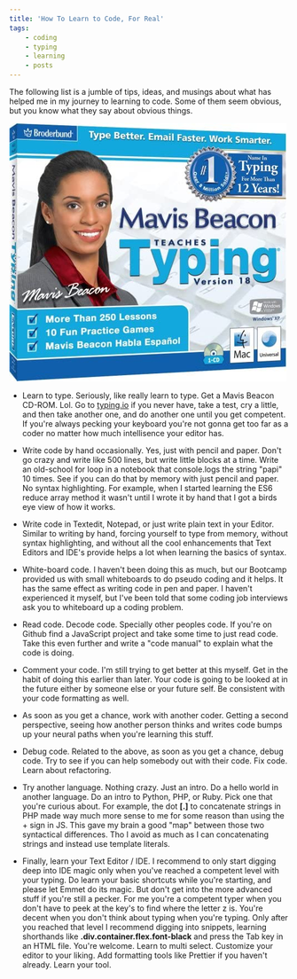 ```yaml
---
title: 'How To Learn to Code, For Real'
tags: 
    - coding
    - typing
    - learning
    - posts
---
```


The following list is a jumble of tips, ideas, and musings about what has helped me in my journey to learning to code. Some of them seem obvious, but you know what they say about obvious things. 

<img src="../images/mavis-beacon.jpg" alt="Mavis Beacan Typing package CD-ROM software" />

- Learn to type. Seriously, like really learn to type. Get a Mavis Beacon CD-ROM. Lol. Go to [typing.io](https://typing.io/) if you never have, take a test, cry a little, and then take another one, and do another one until you get competent. If you're always pecking your keyboard you're not gonna get too far as a coder no matter how much intellisence your editor has.

- Write code by hand occasionally. Yes, just with pencil and paper. Don't go crazy and write like 500 lines, but write little blocks at a time. Write an old-school for loop in a notebook that console.logs the string "papi" 10 times. See if you can do that by memory with just pencil and paper. No syntax highlighting. For example, when I started learning the ES6 reduce array method it wasn't until I wrote it by hand that I got a birds eye view of how it works.
- Write code in Textedit, Notepad, or just write plain text in your Editor. Similar to writing by hand, forcing yourself to type from memory, without syntax highlighting, and without all the cool enhancements that Text Editors and IDE's provide helps a lot when learning the basics of syntax.
- White-board code. I haven't been doing this as much, but our Bootcamp provided us with small whiteboards to do pseudo coding and it helps. It has the same effect as writing code in pen and paper. I haven't experienced it myself, but I've been told that some coding job interviews ask you to whiteboard up a coding problem.  
- Read code. Decode code. Specially other peoples code. If you're on Github find a JavaScript project and take some time to just read code. Take this even further and write a "code manual" to explain what the code is doing. 
- Comment your code. I'm still trying to get better at this myself. Get in the habit of doing this earlier than later. Your code is going to be looked at in the future either by someone else or your future self. Be consistent with your code formatting as well. 
- As soon as you get a chance, work with another coder. Getting a second perspective, seeing how another person thinks and writes code bumps up your neural paths when you're learning this stuff.
- Debug code. Related to the above, as soon as you get a chance, debug code. Try to see if you can help somebody out with their code. Fix code. Learn about refactoring.
- Try another language. Nothing crazy. Just an intro. Do a hello world in another language. Do an intro to Python, PHP, or Ruby. Pick one that you're curious about. For example, the dot **[.]** to concatenate strings in PHP made way much more sense to me for some reason than using the + sign in JS. This gave my brain a good "map" between those two syntactical differences. Tho I avoid as much as I can concatenating strings and instead use template literals.
- Finally, learn your Text Editor / IDE. I recommend to only start digging deep into IDE magic only when you've reached a competent level with your typing. Do learn your basic shortcuts while you're starting, and please let Emmet do its magic. But don't get into the more advanced stuff if you're still a pecker. For me you're a competent typer when you don't have to peek at the key's to find where the letter z is. You're decent when you don't think about typing when you're typing. Only after you reached that level I recommend digging into snippets, learning shorthands like **.div.container.flex.font-black** and press the Tab key in an HTML file. You're welcome. Learn to multi select. Customize your editor to your liking. Add formatting tools like Prettier if you haven't already. Learn your tool.
   